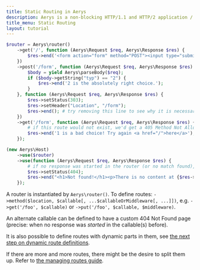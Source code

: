 ```yaml
---
title: Static Routing in Aerys
description: Aerys is a non-blocking HTTP/1.1 and HTTP/2 application / websocket / static file server.
title_menu: Static Routing
layout: tutorial
---
```


```php
$router = Aerys\router()
	->get('/', function (Aerys\Request $req, Aerys\Response $res) {
		$res->end('<form action="form" method="POST"><input type="submit" value="1" name="typ" /> or <input type="submit" value="2" name="typ" /></form>');
	})
	->post('/form', function (Aerys\Request $req, Aerys\Response $res) {
		$body = yield Aerys\parseBody($req);
		if ($body->getString("typ") == "2") {
			$res->end('2 is the absolutely right choice.');
		}
	}, function (Aerys\Request $req, Aerys\Response $res) {
		$res->setStatus(303);
		$res->setHeader("Location", "/form");
		$res->end(); # try removing this line to see why it is necessary
	})
	->get('/form', function (Aerys\Request $req, Aerys\Response $res) {
		# if this route would not exist, we'd get a 405 Method Not Allowed
		$res->end('1 is a bad choice! Try again <a href="/">here</a>');
	});

(new Aerys\Host)
	->use($router)
	->use(function (Aerys\Request $req, Aerys\Response $res) {
		# if no response was started in the router (or no match found), we can have a custom 404 page here
		$res->setStatus(404);
		$res->end("<h1>Not found!</h1><p>There is no content at {$res->getUri()}</p>");
	});
```

A router is instantiated by `Aerys\router()`. To define routes: `->method($location, $callable[, ...$callableOrMiddleware[, ...]])`, e.g. `->get('/foo', $callable)` or `->put('/foo', $callable, $middleware)`.

An alternate callable can be defined to have a custom 404 Not Found page (precise: when no response was _started_ in the callable(s) before).

It is also possible to define routes with dynamic parts in them, see [the next step on dynamic route definitions](dynamic-routes.html).

If there are more and more routes, there might be the desire to split them up. Refer to [the managing routes guide](../http-advanced/routes.html).
